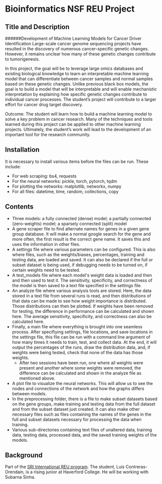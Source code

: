 # Bioinformatics NSF REU Project

## Title and Description
######Development of Machine Learning Models for Cancer Driver Identification
Large-scale cancer genome sequencing projects have resulted in the discovery of numerous cancer-specific genetic changes. However, it remains unclear how many of these genetic changes contribute to tumorigenesis.

In this project, the goal will be to leverage large omics databases and existing biological knowledge to learn an interpretable machine learning model that can differentiate between cancer samples and normal samples based on these genetic changes. Unlike previous black box models, the goal is to build a model that will be interpretable and will enable mechanistic interpretation by explaining how specific genetic changes contribute to individual cancer processes. The student’s project will contribute to a larger effort for cancer drug target discovery.

Outcome: The student will learn how to build a machine learning model to solve a key problem in cancer research. Many of the techniques and tools learned during this project can be applied to other machine learning projects. Ultimately, the student’s work will lead to the development of an important tool for the research community.

## Installation
It is necessary to install various items before the files can be run. These include:
- For web scraping: bs4, requests
- For the neural networks: pickle, torch, pytorch, tqdm
- For plotting the networks: matplotlib, networkx, numpy
- For all files: datetime, time, random, collections, copy

## Contents
- Three models: a fully connected (dense) model; a partially connected (zero-weights) model; a sparsely connected (split) model
- A gene scraper file to find alternate names for genes in a given gene group database. It will make a normal google search for the gene and more often, the first result is the correct gene name. It saves this and uses the information in other files.
- A settings file where various parameters can be configured. This is also where files, such as the weights/biases, percentages, training and testing data, are loaded and saved. It can also be declared if the full or subset dataset is being used, if debugging needs to be turned on, if certain weights need to be tested.
- A test\_models file where each model's weight data is loaded and then and then used to test it. The sensitivity, specificity, and correctness of the model is then saved to a text file specified in the settings file.
- An analyze file where various analysis tools are stored. Here, the data stored in a text file from several runs is read, and then distributions of that data can be made to see how weight importance is distributed. Those distributions can then be plotted. If weights have been removed for testing, the difference in performance can be calculated and shown here. The average sensitivity, specificity, and correctness can also be calculated here. 
- Finally, a main file where everything is brought into one seamless process. After specifiying settings, file locations, and save locations in the settings file, this file can be run with a command line argument of how many times it needs to train, test, and collect data. At the end, it will output the percentages of the runs, draw the distribution data, and, if weights were being tested, check that none of the data has those weights. 
	- After two sessions have been run, one where all weights were present and another where some weights were removed, the difference can be calculated and shown in the analyze file as mentioned above. 
- A plot file to visualize the neural networks. This will allow us to see the nodes and connections of the network and how the graphs differs between models.
- In the preprocessing folder, there is a file to make subset datasets based on the gene groups, make training and testing data from the full dataset and from the subset dataset just created. It can also make other necessary files such as files containing the names of the genes in the full and subset datasets necessary for processing the data when training. 
- Various sub-directories containing text files of unaltered data, training data, testing data, processed data, and the saved training weights of the models. 

## Background
Part of the [SRI International REU program](https://www.sri.com/careers/research-experience-undergraduates-program). The student, Luis Contreras-Orendain, is a rising junior at Haverford College. He will be working with Subarna Sinha. 


